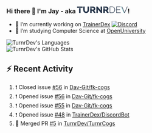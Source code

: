 ### Hi there 👋 I'm Jay - aka <img src="https://raw.githubusercontent.com/TurnrDev/TurnrDev/master/Logo/SVG/TurnrDev_Logo_Dark%20Blue%20%26%20Teal.svg" alt="TurnrDev" height="17.5px">!

- 🔭 I’m currently working on [TrainerDex](https://www.github.com/TrainerDex) [![Discord](https://discordapp.com/api/v6/guilds/364313717720219651/widget.png?style=shield)](http://discord.trainerdex.co.uk/)
- 🤔 I’m studying Computer Science at [OpenUniversity](http://www.open.ac.uk/courses/computing-it/degrees/bsc-computing-it-software-q62-soft)

![TurnrDev's Languages](https://github-readme-stats.vercel.app/api/top-langs/?username=TurnrDev&layout=compact&hide_border=true&title_color=1fa6aa&text_color=233247)
<br>
![TurnrDev's GitHub Stats](https://github-readme-stats.vercel.app/api?username=TurnrDev&show_icons=true&hide_border=true&count_private=true&include_all_commits=true&icon_color=1fa6aa&title_color=1fa6aa&text_color=233247)
<br>

## :zap: Recent Activity

<!--START_SECTION:activity-->
1. ❗️ Closed issue [#56](https://github.com//Dav-Git/fk-cogs/issues/56) in [Dav-Git/fk-cogs](https://github.com//Dav-Git/fk-cogs)
2. ❗️ Opened issue [#56](https://github.com//Dav-Git/fk-cogs/issues/56) in [Dav-Git/fk-cogs](https://github.com//Dav-Git/fk-cogs)
3. ❗️ Opened issue [#55](https://github.com//Dav-Git/fk-cogs/issues/55) in [Dav-Git/fk-cogs](https://github.com//Dav-Git/fk-cogs)
4. ❗️ Opened issue [#48](https://github.com//TrainerDex/DiscordBot/issues/48) in [TrainerDex/DiscordBot](https://github.com//TrainerDex/DiscordBot)
5. 🎉 Merged PR [#5](https://github.com//TurnrDev/TurnrCogs/pull/5) in [TurnrDev/TurnrCogs](https://github.com//TurnrDev/TurnrCogs)
<!--END_SECTION:activity-->
